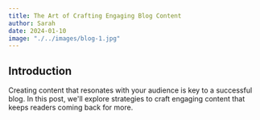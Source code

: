 ```yaml
---
title: The Art of Crafting Engaging Blog Content
author: Sarah
date: 2024-01-10
image: "./../images/blog-1.jpg"
---
```


## Introduction

Creating content that resonates with your audience is key to a successful blog. In this post, we'll explore strategies to craft engaging content that keeps readers coming back for more.
